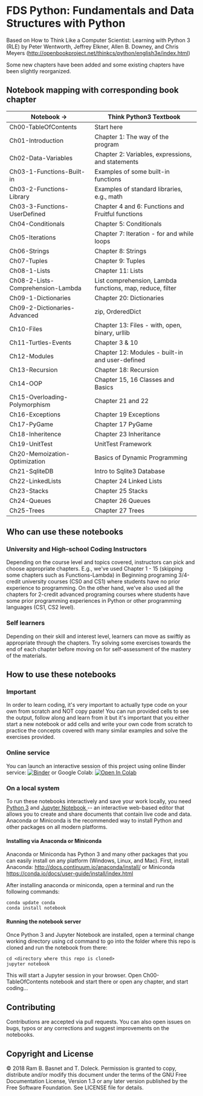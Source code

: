 # FDS Python: Fundamentals and Data Structures with Python

Based on How to Think Like a Computer Scientist: Learning with Python 3 (RLE) by Peter Wentworth, Jeffrey Elkner, Allen B. Downey, and Chris Meyers 
(http://openbookproject.net/thinkcs/python/english3e/index.html)

Some new chapters have been added and some existing chapters have been slightly reorganized.

## Notebook mapping with corresponding book chapter

| Notebook -> | Think Python3 Textbook |
| ------------|-------|
| Ch00-TableOfContents | Start here |
| Ch01-Introduction | Chapter 1: The way of the program |
| Ch02-Data-Variables | Chapter 2: Variables, expressions, and statements |
| Ch03-1-Functions-Built-in | Examples of some built-in functions |
| Ch03-2-Functions-Library | Examples of standard libraries, e.g., math|
| Ch03-3-Functions-UserDefined | Chapter 4 and 6: Functions and Fruitful functions |              
| Ch04-Conditionals | Chapter 5: Conditionals |
| Ch05-Iterations | Chapter 7: Iteration - for and while loops |
| Ch06-Strings | Chapter 8: Strings |
| Ch07-Tuples | Chapter 9: Tuples |
| Ch08-1-Lists | Chapter 11: Lists |
| Ch08-2-Lists-Comprehension-Lambda | List comprehension, Lambda functions, map, reduce, filter |
| Ch09-1-Dictionaries| Chapter 20: Dictionaries |
| Ch09-2-Dictionaries-Advanced | zip, OrderedDict |               
| Ch10-Files | Chapter 13: Files - with, open, binary, urllib |
| Ch11-Turtles-Events | Chapter 3 & 10 |
| Ch12-Modules | Chapter 12: Modules - built-in and user-defined |            
| Ch13-Recursion | Chapter 18: Recursion
| Ch14-OOP | Chapter 15, 16 Classes and Basics      
| Ch15-Overloading-Polymorphism | Chapter 21 and 22 | 
| Ch16-Exceptions | Chapter 19 Exceptions
| Ch17-PyGame | Chapter 17 PyGame
| Ch18-Inheritence | Chapter 23 Inheritance |
| Ch19-UnitTest | UnitTest Framework |
| Ch20-Memoization-Optimization | Basics of Dynamic Programming |
| Ch21-SqliteDB | Intro to Sqlite3 Database |
| Ch22-LinkedLists | Chapter 24 Linked Lists |
| Ch23-Stacks | Chapter 25 Stacks |
| Ch24-Queues | Chapter 26 Queues |
| Ch25-Trees | Chapter 27 Trees |


## Who can use these notebooks

### University and High-school Coding Instructors

Depending on the course level and topics covered, instructors can pick and choose appropriate chapters. E.g., we've used Chapter 1 - 15 (skipping some chapters such as Functions-Lambda) in Beginning programing 3/4-credit university courses (CS0 and CS1) where students have no prior experience to programming. On the other hand, we've also used all the chapters for 2-credit advanced programing courses where students have some prior programming experiences in Python or other programming languages (CS1, CS2 level).

### Self learners

Depending on their skill and interest level, learners can move as swiftly as appropriate through the chapters. Try solving some exercises towards the end of each chapter before moving on for self-assessment of the mastery of the materials.

## How to use these notebooks

### Important

In order to learn coding, it's very important to actually type code on your own from scratch and NOT copy paste! You can run provided cells to see the output, follow along and learn from it but it's important that you either start a new notebook or add cells and write your own code from scratch to practice the concepts covered with many similar examples and solve the exercises provided.

### Online service

You can launch an interactive session of this project using online Binder service:
[![Binder](https://mybinder.org/badge_logo.svg)](https://mybinder.org/v2/gh/rambasnet/thinkpythonnotebooks/master) or Google Colab: [![Open In Colab](https://colab.research.google.com/assets/colab-badge.svg)](https://colab.research.google.com)

### On a local system

To run these notebooks interactively and save your work locally, you need <a href="https://www.python.org/" target="_blank">Python 3</a> and <a href="http://jupyter.org/" target="_blank"> Jupyter Notebook </a> -- an interactive web-based editor that allows you to create and share documents that contain live code and data. Anaconda or Miniconda is the recommended way to install Python and other packages on all modern platforms.

#### Installing via Anaconda or Miniconda

Anaconda or Miniconda has Python 3 and many other packages that you can easily install on any platform (Windows, Linux, and Mac). First, install Anaconda: http://docs.continuum.io/anaconda/install/ or Miniconda https://conda.io/docs/user-guide/install/index.html

After installing anaconda or miniconda, open a terminal and run the following commands:

    conda update conda
    conda install notebook

#### Running the notebook server

Once Python 3 and Jupyter Notebook are installed, open a terminal change working directory using cd command to go into the folder where this repo is cloned and run the notebook from there:

    cd <directory where this repo is cloned>
    jupyter notebook

This will start a Jupyter session in your browser. Open Ch00-TableOfContents notebook and start there or open any chapter, and start coding...

## Contributing

Contributions are accepted via pull requests. You can also open issues on bugs, typos or any corrections and suggest improvements on the notebooks.

## Copyright and License

&copy; 2018 Ram B. Basnet and T. Doleck. Permission is granted to copy, distribute and/or modify this document
under the terms of the GNU Free Documentation License, Version 1.3
or any later version published by the Free Software Foundation. See LICENSE file for details.
